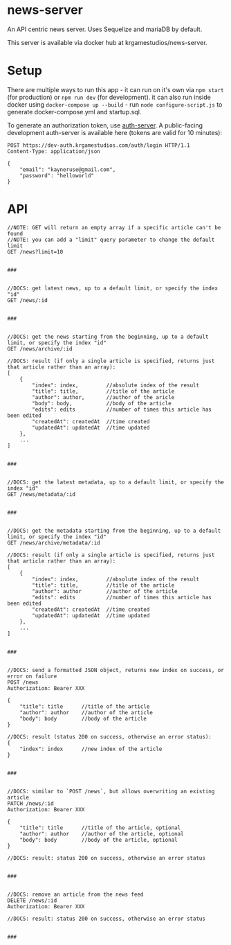 # news-server

An API centric news server. Uses Sequelize and mariaDB by default.

This server is available via docker hub at krgamestudios/news-server.

# Setup

There are multiple ways to run this app - it can run on it's own via `npm start` (for production) or `npm run dev` (for development). it can also run inside docker using `docker-compose up --build` - run `node configure-script.js` to generate docker-compose.yml and startup.sql.

To generate an authorization token, use [auth-server](https://github.com/krgamestudios/auth-server). A public-facing development auth-server is available here (tokens are valid for 10 minutes):

```
POST https://dev-auth.krgamestudios.com/auth/login HTTP/1.1
Content-Type: application/json

{
	"email": "kayneruse@gmail.com",
	"password": "helloworld"
}
```

# API

```
//NOTE: GET will return an empty array if a specific article can't be found
//NOTE: you can add a "limit" query parameter to change the default limit
GET /news?limit=10


###


//DOCS: get latest news, up to a default limit, or specify the index "id"
GET /news/:id


###


//DOCS: get the news starting from the beginning, up to a default limit, or specify the index "id"
GET /news/archive/:id

//DOCS: result (if only a single article is specified, returns just that article rather than an array):
[
	{
		"index": index,			//absolute index of the result
		"title": title,			//title of the article
		"author": author,		//author of the aricle
		"body": body,			//body of the article
		"edits": edits			//number of times this article has been edited
		"createdAt": createdAt	//time created
		"updatedAt": updatedAt	//time updated
	},
	...
]


###


//DOCS: get the latest metadata, up to a default limit, or specify the index "id"
GET /news/metadata/:id


###


//DOCS: get the metadata starting from the beginning, up to a default limit, or specify the index "id"
GET /news/archive/metadata/:id

//DOCS: result (if only a single article is specified, returns just that article rather than an array):
[
	{
		"index": index,			//absolute index of the result
		"title": title,			//title of the article
		"author": author		//author of the article
		"edits": edits			//number of times this article has been edited
		"createdAt": createdAt	//time created
		"updatedAt": updatedAt	//time updated
	},
	...
]


###


//DOCS: send a formatted JSON object, returns new index on success, or error on failure
POST /news
Authorization: Bearer XXX

{
	"title": title		//title of the article
	"author": author	//author of the article
	"body": body		//body of the article
}

//DOCS: result (status 200 on success, otherwise an error status):
{
	"index": index		//new index of the article
}


###


//DOCS: similar to `POST /news`, but allows overwriting an existing article
PATCH /news/:id
Authorization: Bearer XXX

{
	"title": title		//title of the article, optional
	"author": author	//author of the article, optional
	"body": body		//body of the article, optional
}

//DOCS: result: status 200 on success, otherwise an error status


###


//DOCS: remove an article from the news feed
DELETE /news/:id
Authorization: Bearer XXX

//DOCS: result: status 200 on success, otherwise an error status


###
```
